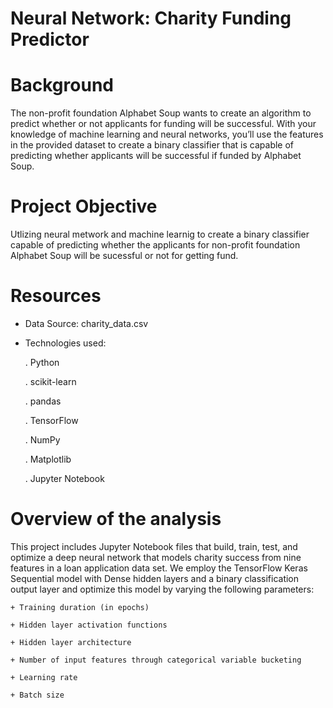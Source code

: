 # Neural Network: Charity Funding Predictor

# Background

The non-profit foundation Alphabet Soup wants to create an algorithm to predict whether or not applicants for funding will be successful. With your knowledge of machine learning and neural networks, you’ll use the features in the provided dataset to create a binary classifier that is capable of predicting whether applicants will be successful if funded by Alphabet Soup.

# Project Objective
Utlizing neural metwork and machine learnig to create a binary classifier capable of predicting whether the applicants for non-profit foundation Alphabet Soup will be sucessful or not for getting fund. 

# Resources

+  Data Source: charity_data.csv

+  Technologies used:

    . Python 
    
    . scikit-learn 
    
    . pandas 
    
    . TensorFlow 
    
    . NumPy 
    
    . Matplotlib 
    
    . Jupyter Notebook 
    
# Overview of the analysis
This project includes Jupyter Notebook files that build, train, test, and optimize a deep neural network that models charity success from nine features in a loan application data set. We employ the TensorFlow Keras Sequential model with Dense hidden layers and a binary classification output layer and optimize this model by varying the following parameters:

    + Training duration (in epochs)
    
    + Hidden layer activation functions
    
    + Hidden layer architecture
    
    + Number of input features through categorical variable bucketing
    
    + Learning rate
    
    + Batch size
